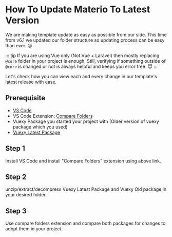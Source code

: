 # How To Update Materio To Latest Version

We are making template update as easy as possible from our side. This time from v6.1 we updated our folder structure so updating process can be easy than ever. 😍

::: tip
If you are using Vue only (Not Vue + Laravel) then mostly replacing `@core` folder in your project is enough. Still, verifying if something outside of `@core` is changed or not is always helpful and keeps you error free. 😇
:::

Let's check how you can view each and every change in our template's latest release with ease.

## Prerequisite

- [VS Code](https://code.visualstudio.com/download)
- VS Code Extension: [Compare Folders](https://marketplace.visualstudio.com/items?itemName=moshfeu.compare-folders)
- Vuexy Package you started your project with (Older version of vuexy package which you used)
- [Vuexy Latest Package](https://themeforest.net/downloads)

## Step 1

Install VS Code and install "Compare Folders" extension using above link.

## Step 2

unzip/extract/decompress Vuexy Latest Package and Vuexy Old package in your desired folder

## Step 3

Use compare folders extension and compare both packages for changes to adopt them in your project.
